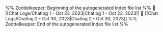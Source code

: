 %% Zoottelkeeper: Beginning of the autogenerated index file list  %%
📄 [[Chat Logs/Chatlog 1 - Oct 23, 2023|Chatlog 1 - Oct 23, 2023]]
📄 [[Chat Logs/Chatlog 2 - Oct 30, 2023|Chatlog 2 - Oct 30, 2023]]
%% Zoottelkeeper: End of the autogenerated index file list  %%
